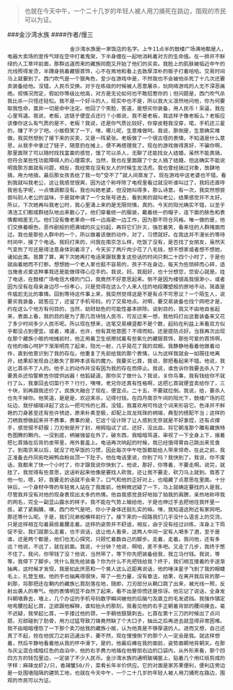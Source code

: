 > 也就在今天中午，一个二十几岁的年轻人被人用刀捅死在路边，围观的市民可以为证。

###金沙湾水族
####作者/慢三

						金沙湾水族是一家饭店的名字。上午11点半的鼓楼广场满地都是人，电器大卖场的宣传气球在空中打着鬼架，下半身缠在一起地消耗着对方的生命值。在一排并不鲜绿的人工草坪前面，那群远道而来的藏族同胞又开始了他们的买卖。我脸上的肌肤被临近中午的光线照得发烫，半蹲身挑着藏银首饰，心不在焉地和看上去敦厚淳朴的贩子打着哈哈。交易时间马上就要到了。西门吹气是一个狠角色，至少在游戏中是，不然我也不会被他杀死了十几次还要卖装备给他。没错，人民币交换。对于在练级的时候被人恶意屠杀，玩网络游戏的人无不深恶痛绝。视情况而定，假如你等级比他高，对方是无论如何也不敢招惹你的；但问题是，西门吹气杀我比杀一只怪还轻松。我不是一个好斗的人，现实中也不是，所以我大义凛然地问他，你为何要取我性命，莫非一切是命中注定。他回了个笑脸，答道，是想买你装备，用人民币！呆逼，我在心里骂道。我说，老板，这链子便宜点还行？小贩说，我不是老板，我这样子像老板么？老板应该像你这么有气质的是不，老板？我说，还是你气质比较好，你穿皮鞋我没穿，喏，手机还三星的，赚了不少了吧。小贩假笑了一下，嘿，哪儿呢，生意难做呵。我说，那倒是，生意确实难做。我突然想到了接下来的买卖，又是一阵紧张。老板做了一个很古怪的表情，不知道是什么意思，从我手中拿过了链子，随意扔在摊上，便不再搭理我了。现在的游戏做得真好，不骗你啊，那里面除了可以随时找找富豪的感觉，饿了可以杀人，无聊了还能找女人结婚，虽然不能真搞，但符合某些性功能障碍人的心理需求。当然，我也在里面跟了个女人搞了结婚，但这确实不能说明我那方面就有问题，相反，我经常在没有女人的时候生龙活虎。我也曾经搞过对象，放肆地搞，用力地搞，最后那女孩丢给了我一句“受不了”就人间蒸发了。现在游戏中这老婆也不错，看到我就叫我老公，这让我感觉很爽，因为这个称呼除了电视里看过就没听谁叫过了，我妈还直呼我爸名字呢，一点情调都没有。我也叫她老婆，但没她叫得多，那么诗意。有一次，我突然想尝尝叫别人老公的滋味，于是就申请了一个女账号进去，看到男的就叫老公，结果感觉并不太好。所以，下次她再叫我老公时，我心里涌上来的是无限同情，真的。今天的阳光确实不错，以至于清洁工们都成群结队地出来散心了。他们穿着统一的服装，戴着统一的帽子，连下面的肤色和表情都相差无几。他们没有像老革命一样一边高歌一边工作，因为那不符合风格。唯一做的是，他们交换着眼色，恶作剧般的把满城的灰尘扫起，再将它们扑灭，强忍着笑，看来往的人群掩面而过。我也是那些人群中的一个，所以做着该做的动作，对了，习惯就好。在我这并不漫长的等待时间中，接了个电话。我妈打来的，问我在南京怎么样，吃饭了没有，是否找了女朋友，虽然天气变热了可还是得注意身体别着凉了，今天买了两斤肉少花了八毛钱，想不想家或者想不想她，诸如此类。我算了算，离下次她再打电话来跟我重复这些话的时间只剩二十四个小时了，于是也就由着她而不打断。想想她一个老人家也挺不容易的，孩子不在身边，每天为些琐碎而心碎，适当施舍点爱这种事我还是能做得得心应手的。我说，妈，我挺好，也十分想您，您安心就是。挂了电话，在鼓楼广场电信大楼的门口，我竟然不好意思起来。倒不是因为楼很高我很渺小，或者因为没有在母亲身边尽一份孝心，只是觉得在这么个人来人往的地段雕塑般的原地不动，简直是件尴尬无比的事情。回到等待这件事上来，我突然觉得这是不是有点不可思议？一个陌生人，说要买我装备，就答应了，还留了手机号码，约了交易地点。对啊，要交易装备也找个网吧才是，约在这么个地方有何目的，当然，劫财劫色的可能性基本排除。谈到目的，我又不由地自省起来，表面上看，我的目的是为了那几百块钱人民币，可反过来一想，我他妈打出这套装备来又花了多少时间多少人民币呢。所以现在想来，这笔交易横竖都不是个数，起码在利益上来看双方似乎都没占到便宜。或者，难道，也许，他有其他意图？不得而知。还是提防点好。当我再次出现在那个藏族小贩的地摊前时，他正用着卫生纸擦拭着有些氧化的藏银首饰，那些可爱的首饰啊，在他的细心呵护下渐渐明亮了起来，阳光一射，几乎晃花了我的双眼。我静静地看着他做着动作，直到他意识到了我的存在。他重复了先前给我的那个表情，认为这样我就会一如既往地离开，结果却发现自己散失了那种本该有的魔力。我要买匕首，我说，那把看起来不错。他说，我这匕首杀不了人的。他手上的动作并没有因为我的存在而停止。我说，谁告诉你我要去杀人了？要真杀还怕警察告你提供凶器！他狐疑道，那你买了做什么？我说，关你鸟事，我有钱给你不就行了么，我拿回去切菜行不？行行，嘿嘿，老兄你还真有性格啊，这把匕首就便宜卖给你了，三十块，别再跟我还价了。民族大融合了现在，便宜点。二十五，不要就拉倒。我说，给，要杀人也先干掉你。他笑道，是是是，欢迎来杀，记得付钱。在四月南京午间的阳光下，鼓楼广场的花坛边，我仔细端详起了这么一把可怜的匕首。没错，我喜欢用可怜这个词来形容它。色泽并不鲜艳的刀身甚至还有些许锈迹，原来朴素至极，却配上双龙戏珠的柄端，典型的搭配不当；这样的刀柄我想做起来并不费事，费事的是，它这个设计除了让人感到无奈就是不好拿捏，还有点撑手，感觉很不舒服；刀刃倒是开了封，用拇指试了试，还好，没出血，将它朝准那个雕有藏族特色图腾的鞘内，一没到底，柄被强留在外了。破东西，我暗暗骂道，审视了一下全身上下，接着把匕首插在后背的皮带里，用外套盖上。电话再次响起的时候，我已经饿得胃自己跳出来觅食了。到南京来以后，就没了吃早饭的习惯，因此每次中午吃饭都能给人带来惊奇。在此之前，我正准备去丹凤街吃碗鸭血粉丝顶一下肚子。他在电话里说，你到了吗？我快到了。我说，你不废话，我都来了快一个小时了，你才跟我说你快到了。他说，那好，你等着，不要走啊。说完，就挂了。我觉得有些意思，这话听起来他像是要找人砍我，还让我不要走，砍刀马上就到。我答了他一句，嗯，好，我要走的话就不会来了。口气和他的正好对上，也暗藏了点意思在里面。十分钟后，一个身材中等的年轻男人站在了我面前，他稍微迟疑了一下，马上就确定要找的人是我，尽管我并没有对他的现身表现出太多的热情。他自我感觉良好地拍了拍我的肩膀，亲热地称呼我的网名，完全一副显山露水的样子。我不能在气势上输给他，于是也伸过手去把他往我怀里一揽，紧了紧胸脯，噢，西门吹气是吧，你小子身体还挺扎实的嘛。嘿，我知道这附近有家网吧。那还等什么呢。于是，我们兄弟般模样前行了。接下来的一段路我们几乎没什么语言上的交流，只是这样相互勾着肩揽着腰走着。这样的姿势并不舒适，相反，由于没有经过训练，浑身上下局促不安。我们就那么走着，也不说话，这让他人看来，这两人中间一定有人喝多了酒，至于是谁，还是两个都是，他们也无心探究，只顾忙着数自己的脚步。走着，走着。我问他，还有多远？他说，不远了，就在前面。我说，十分钟？他说，啊哈，差不多吧。又走了几步，我终于憋不住了。我问，你带钱了没？他说，当然带了，等下你先把装备给我，我立马付钱。我说，等等。我停下了脚步。凭什么我先给装备？你为什么不先把钱给我？终于，我们相互搂着的手逐渐抽离，这时候才发现，我是如此厌恶和一个男人这么近距离说话，他的唾沫星子飞到了我的眼睫毛上，扎营生根。他的手也抽离得很快，带了一些力量，没有章法，结果，在离开我后背的那一刹那，将那把还在鞘内的藏族匕首刮落在地，随即，刀刃部分从鞘口跳了出来，被光线一照，反射出袭人的寒气。他的表情明显不自然了起来，看不出是惊慌还是惊讶。他忘记了说话，全身发抖朝墙靠去，墙上，几个办证的手机号码数字瞬间被他的后脑勺及直立的毛发遮挡。我强作镇定地弯腰捡起匕首，正欲跟他解释，谁知抬头的那刻，我看见他的右手正朝着背部的腰间摸去。毫不迟疑，我举起匕首，一手搂过他的颈，一手朝他狠狠刺去。匕首在第十三刀的时候出了点问题，刃部碰到了肋骨，用力过猛导致刀锋竟然缺了个大口子，抽出之后再进去就显得异常困难。我不由暗暗埋怨了一下那个卖刀给我的藏族小贩，认为他真是不够厚道的人。进而又想，自己还真了不起，抢在他拔刀之前迅速出手，要不然，现在慢慢倒下的那个人一定会是我。就这样想着，然后平静地看着他从我的怀中滑下，是的，他最后瘫在我的面前，姿势面朝地背朝天。在那与灰尘混合成暗红色的血泊中，他的右手费力地插在他臀部右边的口袋内，从外形来看，那个四四方方的钱包里边，一定装了不少人民币。金沙湾水族的通明玻璃窗上，贴着几个用红纸剪成的字样：麻辣龙虾2/只，香辣蟹50/斤，菜肴长年半价供应。它的对面是家苏果便利，便利店旁边是一处围墙阻隔的建筑工地，也就在今天中午，一个二十几岁的年轻人被人用刀捅死在路边，围观的市民可以为证。			  		